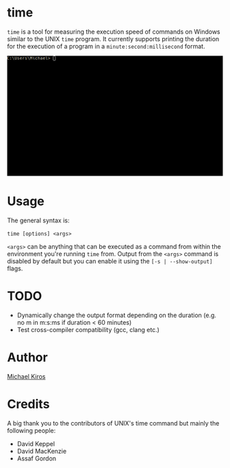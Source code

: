 # time
`time` is a tool for measuring the execution speed of commands on Windows similar to
the UNIX `time` program. It currently supports printing the duration for the execution
of a program in a `minute:second:millisecond` format.

<p align="center">
  <img src="/assets/time_example.gif">
</p>

# Usage
The general syntax is:

    time [options] <args>
    
`<args>` can be anything that can be executed as a command from within the environment
you're running `time` from. Output from the `<args>` command is disabled by default but
you can enable it using the `[-s | --show-output]` flags.

# TODO
* Dynamically change the output format depending on the duration (e.g. no m in m:s:ms if duration < 60 minutes)
* Test cross-compiler compatibility (gcc, clang etc.)

# Author
[Michael Kiros](http://github.com/michaelkiros)

# Credits
A big thank you to the contributors of UNIX's time command but mainly the following people:

* David Keppel
* David MacKenzie
* Assaf Gordon
